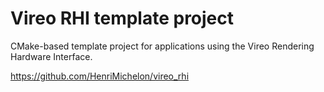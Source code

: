 # Vireo RHI template project

CMake-based template project for applications using the Vireo Rendering Hardware Interface.

https://github.com/HenriMichelon/vireo_rhi
